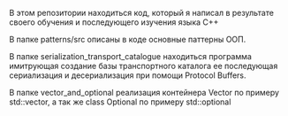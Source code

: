 В этом репозитории находиться код, который я написал в результате своего обучения и последующего изучения языка C++

В папке patterns/src описаны в коде основные паттерны ООП.

В папке serialization_transport_catalogue находиться программа имитрующая создание базы транспортного каталога ее последующая сериализация
	и десериализация при помощи Protocol Buffers.
	
В папке vector_and_optional реализация контейнера Vector по примеру std::vector, а так же class Optional по примеру std::optional